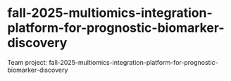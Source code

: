 # fall-2025-multiomics-integration-platform-for-prognostic-biomarker-discovery
Team project: fall-2025-multiomics-integration-platform-for-prognostic-biomarker-discovery

